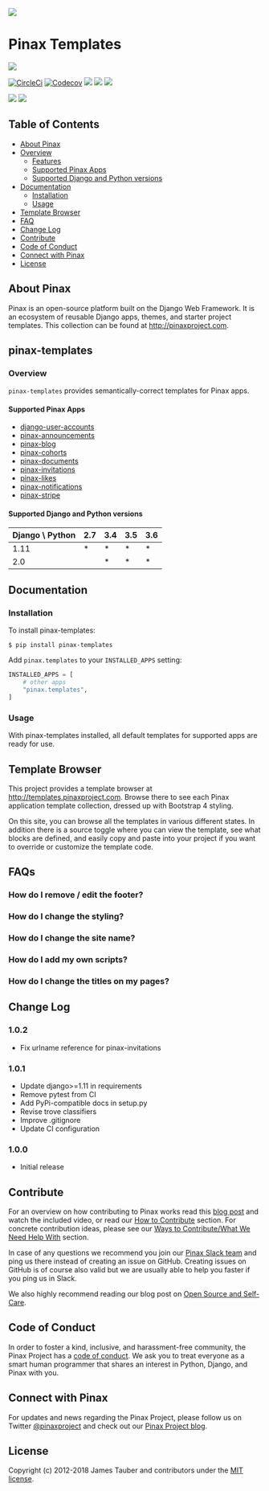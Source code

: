 ![](http://pinaxproject.com/pinax-design/patches/pinax-templates.svg)

# Pinax Templates

[![](https://img.shields.io/pypi/v/pinax-templates.svg)](https://pypi.python.org/pypi/pinax-templates/)

[![CircleCi](https://img.shields.io/circleci/project/github/pinax/pinax-templates.svg)](https://circleci.com/gh/pinax/pinax-templates)
[![Codecov](https://img.shields.io/codecov/c/github/pinax/pinax-templates.svg)](https://codecov.io/gh/pinax/pinax-templates)
[![](https://img.shields.io/github/contributors/pinax/pinax-templates.svg)](https://github.com/pinax/pinax-templates/graphs/contributors)
[![](https://img.shields.io/github/issues-pr/pinax/pinax-templates.svg)](https://github.com/pinax/pinax-templates/pulls)
[![](https://img.shields.io/github/issues-pr-closed/pinax/pinax-templates.svg)](https://github.com/pinax/pinax-templates/pulls?q=is%3Apr+is%3Aclosed)

[![](http://slack.pinaxproject.com/badge.svg)](http://slack.pinaxproject.com/)
[![](https://img.shields.io/badge/license-MIT-blue.svg)](https://opensource.org/licenses/MIT)

## Table of Contents

* [About Pinax](#about-pinax)
* [Overview](#overview)
  * [Features](#features)
  * [Supported Pinax Apps](supported-pinax-apps)
  * [Supported Django and Python versions](#supported-django-and-python-versions)
* [Documentation](#documentation)
  * [Installation](#installation)
  * [Usage](#usage)
* [Template Browser](#template-browser)
* [FAQ](#faq)
* [Change Log](#change-log)
* [Contribute](#contribute)
* [Code of Conduct](#code-of-conduct)
* [Connect with Pinax](#connect-with-pinax)
* [License](#license)

## About Pinax

Pinax is an open-source platform built on the Django Web Framework. It is an ecosystem of reusable
Django apps, themes, and starter project templates. This collection can be found at http://pinaxproject.com.

## pinax-templates

### Overview

`pinax-templates` provides semantically-correct templates for Pinax apps.

#### Supported Pinax Apps

* [django-user-accounts](https://github.com/pinax/django-user-accounts)
* [pinax-announcements](https://github.com/pinax/pinax-announcements)
* [pinax-blog](https://github.com/pinax/pinax-blog)
* [pinax-cohorts](https://github.com/pinax/pinax-cohorts)
* [pinax-documents](https://github.com/pinax/pinax-documents)
* [pinax-invitations](https://github.com/pinax/pinax-invitations)
* [pinax-likes](https://github.com/pinax/pinax-likes)
* [pinax-notifications](https://github.com/pinax/pinax-notifications)
* [pinax-stripe](https://github.com/pinax/pinax-stripe)

#### Supported Django and Python versions

Django \ Python | 2.7 | 3.4 | 3.5 | 3.6
--------------- | --- | --- | --- | ---
1.11 |  *  |  *  |  *  |  *  
2.0  |     |  *  |  *  |  *


## Documentation

### Installation

To install pinax-templates:

```shell
$ pip install pinax-templates
```

Add `pinax.templates` to your `INSTALLED_APPS` setting:

```python
INSTALLED_APPS = [
    # other apps
    "pinax.templates",
]
```


### Usage

With pinax-templates installed, all default templates for supported apps are ready for use.

## Template Browser

This project provides a template browser at http://templates.pinaxproject.com.
Browse there to see each Pinax application template collection, dressed up with Bootstrap 4 styling.

On this site, you can browse all the templates in various different states. In
addition there is a source toggle where you can view the template, see what blocks
are defined, and easily copy and paste into your project if you want to override
or customize the template code.

## FAQs

### How do I remove / edit the footer?

### How do I change the styling?

### How do I change the site name?

### How do I add my own scripts?

### How do I change the titles on my pages?


## Change Log

### 1.0.2

* Fix urlname reference for pinax-invitations

### 1.0.1

* Update django>=1.11 in requirements
* Remove pytest from CI
* Add PyPi-compatible docs in setup.py
* Revise trove classifiers
* Improve .gitignore
* Update CI configuration

### 1.0.0

* Initial release


## Contribute

For an overview on how contributing to Pinax works read this [blog post](http://blog.pinaxproject.com/2016/02/26/recap-february-pinax-hangout/)
and watch the included video, or read our [How to Contribute](http://pinaxproject.com/pinax/how_to_contribute/) section.
For concrete contribution ideas, please see our
[Ways to Contribute/What We Need Help With](http://pinaxproject.com/pinax/ways_to_contribute/) section.

In case of any questions we recommend you join our [Pinax Slack team](http://slack.pinaxproject.com)
and ping us there instead of creating an issue on GitHub. Creating issues on GitHub is of course
also valid but we are usually able to help you faster if you ping us in Slack.

We also highly recommend reading our blog post on [Open Source and Self-Care](http://blog.pinaxproject.com/2016/01/19/open-source-and-self-care/).


## Code of Conduct

In order to foster a kind, inclusive, and harassment-free community, the Pinax Project
has a [code of conduct](http://pinaxproject.com/pinax/code_of_conduct/).
We ask you to treat everyone as a smart human programmer that shares an interest in Python, Django, and Pinax with you.


## Connect with Pinax

For updates and news regarding the Pinax Project, please follow us on Twitter [@pinaxproject](https://twitter.com/pinaxproject)
and check out our [Pinax Project blog](http://blog.pinaxproject.com).


## License

Copyright (c) 2012-2018 James Tauber and contributors under the [MIT license](https://opensource.org/licenses/MIT).
